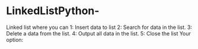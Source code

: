 # LinkedListPython-
Linked list where you can  1: Insert data to list 2: Search for data in the list. 3: Delete a data from the list. 4: Output all data in the list. 5: Close the list Your option: 
